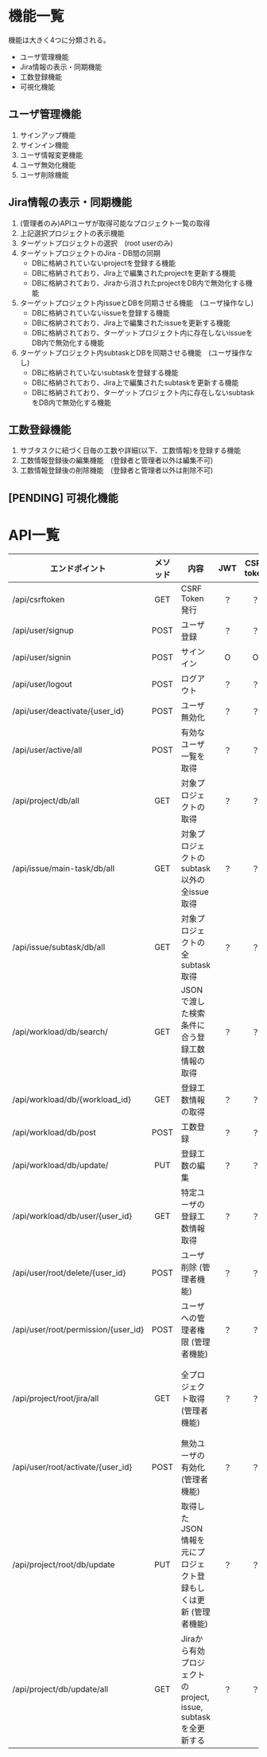

# 機能一覧

機能は大きく4つに分類される。
- ユーザ管理機能
- Jira情報の表示・同期機能
- 工数登録機能
- 可視化機能


## ユーザ管理機能
1. サインアップ機能
1. サインイン機能
1. ユーザ情報変更機能
1. ユーザ無効化機能
1. ユーザ削除機能


## Jira情報の表示・同期機能
1. (管理者のみ)APIユーザが取得可能なプロジェクト一覧の取得
1. 上記選択プロジェクトの表示機能
1. ターゲットプロジェクトの選択　(root userのみ)
1. ターゲットプロジェクトのJira - DB間の同期
    - DBに格納されていないprojectを登録する機能
    - DBに格納されており、Jira上で編集されたprojectを更新する機能
    - DBに格納されており、Jiraから消されたprojectをDB内で無効化する機能
1. ターゲットプロジェクト内issueとDBを同期させる機能　(ユーザ操作なし)
    - DBに格納されていないissueを登録する機能
    - DBに格納されており、Jira上で編集されたissueを更新する機能
    - DBに格納されており、ターゲットプロジェクト内に存在しないissueをDB内で無効化する機能
1. ターゲットプロジェクト内subtaskとDBを同期させる機能　(ユーザ操作なし)
    - DBに格納されていないsubtaskを登録する機能
    - DBに格納されており、Jira上で編集されたsubtaskを更新する機能
    - DBに格納されており、ターゲットプロジェクト内に存在しないsubtaskをDB内で無効化する機能


## 工数登録機能
1. サブタスクに紐づく日毎の工数や詳細(以下、工数情報)を登録する機能
1. 工数情報登録後の編集機能　(登録者と管理者以外は編集不可)
1. 工数情報登録後の削除機能　(登録者と管理者以外は削除不可)

## [PENDING] 可視化機能



# API一覧

| エンドポイント | メソッド | 内容 | JWT | CSRF token | remark |
| --- | :---: | --- | :---: | :---: | --- |
| /api/csrftoken | GET | CSRF Token発行 | ？ | ？ | - |
| /api/user/signup | POST | ユーザ登録 | ？ | ？ | - |
| /api/user/signin | POST | サインイン | O | O | - |
| /api/user/logout | POST | ログアウト | ？ | ？ | - |
| /api/user/deactivate/{user_id} | POST | ユーザ無効化 | ？ | ？ | - |
| /api/user/active/all | POST | 有効なユーザ一覧を取得 | ？ | ？ | - |
| /api/project/db/all | GET | 対象プロジェクトの取得 | ？ | ？ | - |
| /api/issue/main-task/db/all | GET | 対象プロジェクトのsubtask以外の全issue取得 | ？ | ？ | - |
| /api/issue/subtask/db/all | GET | 対象プロジェクトの全subtask取得 | ？ | ？ | - |
| /api/workload/db/search/ | GET | JSONで渡した検索条件に合う登録工数情報の取得 | ？ | ？ | - |
| /api/workload/db/{workload_id} | GET | 登録工数情報の取得 | ？ | ？ | - |
| /api/workload/db/post | POST | 工数登録 | ？ | ？ | - |
| /api/workload/db/update/ | PUT | 登録工数の編集 | ？ | ？ | - |
| /api/workload/db/user/{user_id} | GET | 特定ユーザの登録工数情報取得 | ？ | ？ | - |
| /api/user/root/delete/{user_id} | POST | ユーザ削除 (管理者機能) | ？ | ？ | - |
| /api/user/root/permission/{user_id} | POST | ユーザへの管理者権限 (管理者機能) | ？ | ？ | - |
| /api/project/root/jira/all | GET | 全プロジェクト取得 (管理者機能) | ？ | ？ | APIユーザ権限内の全プロジェクト |
| /api/user/root/activate/{user_id} | POST | 無効ユーザの有効化 (管理者機能) | ？ | ？ | - |
| /api/project/root/db/update | PUT | 取得したJSON情報を元にプロジェクト登録もしくは更新 (管理者機能) | ？ | ？ | - |
| /api/project/db/update/all | GET | Jiraから有効プロジェクトのproject, issue, subtaskを全更新する | ？ | ？ | - |

